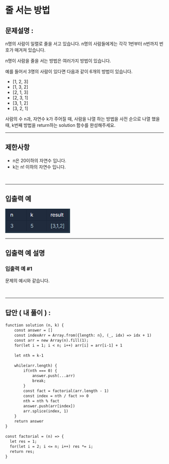 # 줄 서는 방법

## 문제설명 :

n명의 사람이 일렬로 줄을 서고 있습니다. n명의 사람들에게는 각각 1번부터 n번까지 번호가 매겨져 있습니다.

n명이 사람을 줄을 서는 방법은 여러가지 방법이 있습니다.

예를 들어서 3명의 사람이 있다면 다음과 같이 6개의 방법이 있습니다.

- [1, 2, 3]
- [1, 3, 2]
- [2, 1, 3]
- [2, 3, 1]
- [3, 1, 2]
- [3, 2, 1]

사람의 수 n과, 자연수 k가 주어질 때, 사람을 나열 하는 방법을 사전 순으로 나열 했을 때, k번째 방법을 return하는 solution 함수를 완성해주세요.

---

## 제한사항

- n은 20이하의 자연수 입니다.
- k는 n! 이하의 자연수 입니다.

<br/>

---

## 입출력 예

<img src ='줄 서는 방법.png'>

<br/>

---

## 입출력 예 설명

### 입출력 예 #1

문제의 예시와 같습니다.

<br/>

---

## 답안 ( 내 풀이 ) :

```
function solution (n, k) {
    const answer = []
    const indexArr = Array.from({length: n}, (_, idx) => idx + 1)
    const arr = new Array(n).fill(1);
    for(let i = 1; i < n; i++) arr[i] = arr[i-1] + 1

    let nth = k-1

    while(arr.length) {
        if(nth === 0) {
            answer.push(...arr)
            break;
        }
        const fact = factorial(arr.length - 1)
        const index = nth / fact >> 0
        nth = nth % fact
        answer.push(arr[index])
        arr.splice(index, 1)
    }
    return answer
}

const factorial = (n) => {
  let res = 1;
  for(let i = 2; i <= n; i++) res *= i;
  return res;
}
```
